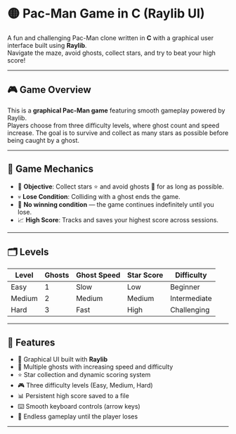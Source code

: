 # 🟡 Pac-Man Game in C (Raylib UI)

A fun and challenging Pac-Man clone written in **C** with a graphical user interface built using **Raylib**.  
Navigate the maze, avoid ghosts, collect stars, and try to beat your high score!

---

## 🎮 Game Overview

This is a **graphical Pac-Man game** featuring smooth gameplay powered by Raylib.  
Players choose from three difficulty levels, where ghost count and speed increase. The goal is to survive and collect as many stars as possible before being caught by a ghost.

---

## 🧠 Game Mechanics

- 🎯 **Objective**: Collect stars ⭐ and avoid ghosts 👻 for as long as possible.  
- 💀 **Lose Condition**: Colliding with a ghost ends the game.  
- 🔄 **No winning condition** — the game continues indefinitely until you lose.  
- 📈 **High Score**: Tracks and saves your highest score across sessions.

---

## 🗂️ Levels

| Level   | Ghosts | Ghost Speed | Star Score | Difficulty     |
|---------|--------|-------------|------------|----------------|
| Easy    | 1      | Slow        | Low        | Beginner       |
| Medium  | 2      | Medium      | Medium     | Intermediate   |
| Hard    | 3      | Fast        | High       | Challenging    |

---

## 🚀 Features

- 🎨 Graphical UI built with **Raylib**  
- 👻 Multiple ghosts with increasing speed and difficulty  
- ⭐ Star collection and dynamic scoring system  
- 🎮 Three difficulty levels (Easy, Medium, Hard)  
- 📊 Persistent high score saved to a file  
- ⌨️ Smooth keyboard controls (arrow keys)  
- 🔄 Endless gameplay until the player loses
---
